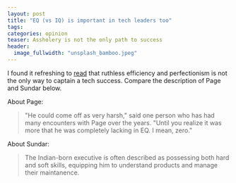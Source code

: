 ```yaml
---
layout: post
title: "EQ (vs IQ) is important in tech leaders too"
tags:
categories: opinion
teaser: Assholery is not the only path to success
header:
  image_fullwidth: "unsplash_bamboo.jpeg"
---
```

I found it refreshing to [read][0] that ruthless efficiency and perfectionism  is not the only way to captain a tech success. Compare the description of Page and Sundar below.

About Page:

> "He could come off as very harsh," said one person who has had many encounters with Page over the years. "Until you realize it was more that he was completely lacking in EQ. I mean, zero."

About Sundar:

> The Indian-born executive is often described as possessing both hard and soft skills, equipping him to understand products and manage their maintanence.


[0]: http://recode.net/2015/10/23/the-new-google-all-the-assholes-have-left/
